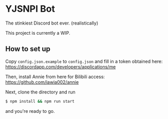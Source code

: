 # YJSNPI Bot

The stinkiest Discord bot ever. (realistically)

This project is currently a WIP.

## How to set up

Copy `config.json.example` to `config.json` and fill in a token obtained here:
<https://discordapp.com/developers/applications/me>

Then, install Annie from here for Bilibili access:
<https://github.com/iawia002/annie>

Next, clone the directory and run

```bash
$ npm install && npm run start
```

and you're ready to go.
